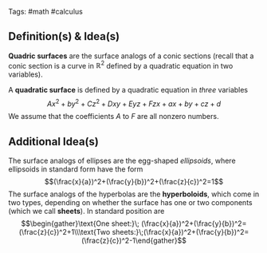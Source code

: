 Tags: #math #calculus 
## Definition(s) & Idea(s)
**Quadric surfaces** are the surface analogs of a conic sections (recall that a conic section is a curve in $\mathbb{R}^2$ defined by a quadratic equation in two variables).

A **quadratic surface** is defined by a quadratic equation in *three* variables$$Ax^2+by^2+Cz^2+Dxy+Eyz+Fzx+ax+by+cz+d$$
We assume that the coefficients $A$ to $F$ are all nonzero numbers.

## Additional Idea(s)
The surface analogs of ellipses are the egg-shaped *ellipsoids*, where ellipsoids in standard form have the form$$(\frac{x}{a})^2+(\frac{y}{b})^2+(\frac{z}{c})^2=1$$
The surface analogs of the hyperbolas are the **hyperboloids**, which come in two types, depending on whether the surface has one or two components (which we call **sheets**). In standard position are $$\begin{gather}\text{One sheet:}\; (\frac{x}{a})^2+(\frac{y}{b})^2=(\frac{z}{c})^2+1\\\text{Two sheets:}\;(\frac{x}{a})^2+(\frac{y}{b})^2=(\frac{z}{c})^2-1\end{gather}$$


